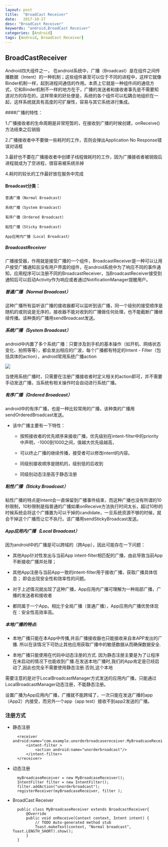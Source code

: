 ```yaml
---
layout: post
title:  "BroadCast Receiver"
date:   2017-10-27
desc: "BroadCast Receiver"
keywords: "android,BroadCast Receiver"
categories: [Android]
tags: [Android, BroadCast Receiver]
---
```


## BroadCastReceiver

Android四大组件之一， 在android系统中，广播（Broadcast）是在组件之间传播数据（Intent）的一种机制；这些组件甚至可以位于不同的进程中，这样它就像Binder机制一样，起到进程间通信的作用。本质上它就是一种组件间的通信方式，它和Binder机制不一样的地方在于，广播的发送者和接收者事先是不需要知道对方的存在的，这样带来的好处便是，系统的各个组件可以松耦合地组织在一起，这样系统就具有高度的可扩展性，容易与其它系统进行集成。

####广播的特性：

1.广播接收者的生命周期是非常短暂的，在接收到广播的时候创建，onReceive()方法结束之后销毁

2.广播接收者中不要做一些耗时的工作，否则会弹出Application No Response错误对话框

3.最好也不要在广播接收者中创建子线程做耗时的工作，因为广播接收者被销毁后进程就成为了空进程，很容易被系统杀掉

4.耗时的较长的工作最好放在服务中完成

#### Broadcast分类：

	普通广播（Normal Broadcast）

	系统广播（System Broadcast）

	有序广播（Ordered Broadcast）

	粘性广播（Sticky Broadcast）

	App应用内广播（Local Broadcast）

##### BroadcastReceiver
广播接受器，作用就是接受广播的一个组件，BroadcastReceiver是一种可以让用户接受广播通知且没有用户界面的组件，在android系统中为了响应不同的事件通知，应用程序可以注册不同的BroadcastReceiver，当BroadcastReceiver接受到通知后可以启动Activity作为响应或者通过NotificationManager提醒用户。

##### 普通广播（Normal Broadcast）

这种广播所有监听该广播的接收器都可以监听到该广播，同一个级别的接受顺序是随机的或则说是无序的，接收器不能对收到的广播做任何处理，也不能截断广播继续传播。该种类的广播用sendBroadcast发送。
		
##### 系统广播（System Broadcast）

android中内置了多个系统广播：只要涉及到手机的基本操作（如开机、网络状态变化、拍照等等），都会发出相应的广波，每个广播都有特定的Intent - Filter（包括具体的action），android常用系统广播action
	
<img src="{{'/常用的系统广播' | prepend: site.img_path}}" />
		
当使用系统广播时，只需要在注册广播接收者时定义相关的action即可，并不需要手动发送广播，当系统有相关操作时会自动进行系统广播。

##### 有序广播（Ordered Broadcast）

android中的有序广播，也是一种比较常用的广播，该种类的广播用sendOrderedBroadcast发送。

* 该中广播主要有一下特性：
	
	* 按照接收者的优先顺序来接收广播，优先级别在intent-filter中的priority中声明，-1000到1000之间，值越大优先级越高，
	
	* 可以终止广播的继续传播，接受者可以修改intent的内容。
	
	* 同级别接收顺序是随机的，级别低的后收到
	
	* 同级别动态注册高于静态注册

##### 粘性广播（Sticky Broadcast）

粘性广播的特点是Intent会一直保留到广播事件结束，而这种广播也没有所谓的10秒限制，10秒限制是指普通的广播如果onReceive方法执行时间太长，超过10秒的时候系统会将这个广播置为可以干掉的candidate，一旦系统资源不够的时候，就会干掉这个广播而让它不执行。该广播用sendStickyBroadcast发送。

##### App应用内广播（Local Broadcast）

因为android中的广播是可以跨域的（跨App），因此可能存在一下问题：

* 其他App针对性发出与当前App intent-filter相匹配的广播，由此导致当前App不断接收广播并处理；

* 其他App注册与当前App一致的intent-filter用于接收广播，获取广播具体信息； 即会出现安全性和效率性的问题。

* 对于上述情况就出现了这种广播，App应用内广播可理解为一种局部广播，广播的发送者和接收者

* 都同属于一个App。相比于全局广播（普通广播），App应用内广播优势体现在：安全性高效率高。


##### 本地广播的特点:
* 本地广播只能在本App中传播,并且广播接收器也只能接收来自本APP发出的广播.  所以在该情况下可防止其他应用获取广播中的敏感数据从而确保数据安全.

* 本地广播只能使用在代码中动态注册的方式.  因为静态注册主要是为了让程序在未启动的情况下也能收到广播.在发送本地广播时,我们的App肯定是已经启动了,因此也完全不需要使用静态注册.否则,这个本地

需要注意的是对于LocalBroadcastManager方式发送的应用内广播，只能通过LocalBroadcastManager动态注册，不能静态注册。

设置广播为App应用内广播，广播就不能跨域了，一次只能在发送广播的app（App2）内接受，而另外一个app（app test）接收不到app2发送的广播。

### 注册方式

* 静态注册
	
		<receiver android:name="com.example.unorderbroadcasereceiver.MyBroadcaseReceiver">  
			<intent-filter >  
				<action android:name="unorderbroadcast"/>  
			</intent-filter>  
		</receiver>  

 
* 动态注册
	
		myBroadcaseReceiver = new MyBroadcaseReceiver();  
		IntentFilter filter = new IntentFilter();  
		filter.addAction("unorderbroadcast");  
		registerReceiver(myBroadcaseReceiver, filter );  
		
	
* BroadCast Receiver

		public class MyBroadcaseReceiver extends BroadcastReceiver{  
			@Override  
			public void onReceive(Context context, Intent intent) {  
				// TODO Auto-generated method stub  
				Toast.makeText(context, "Normal broadcast", Toast.LENGTH_SHORT).show();  
			}  
		} 